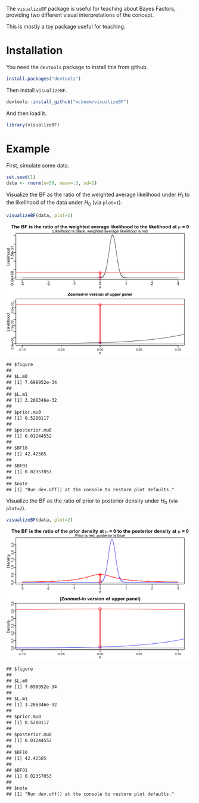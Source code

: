 The `visualizeBF` package is useful for teaching about Bayes Factors,
providing two different visual interpretations of the concept.

This is mostly a toy package useful for teaching.

Installation
============

You need the `devtools` package to install this from github.

``` r
install.packages("devtools")
```

Then install `visualizeBF`.

``` r
devtools::install_github("mcbeem/visualizeBF")
```

And then load it.

``` r
library(visualizeBF)
```

Example
=======

First, simulate some data.

``` r
set.seed(1)
data <- rnorm(n=50, mean=.3, sd=1)
```

Visualize the BF as the ratio of the weighted average likelihood under
*H*<sub>1</sub> to the likelihood of the data under *H*<sub>0</sub> (via
`plot=1`).

``` r
visualizeBF(data, plot=1)
```

![](readme_files/figure-markdown_github/unnamed-chunk-6-1.png)

    ## $figure
    ## 
    ## $L.m0
    ## [1] 7.698952e-34
    ## 
    ## $L.m1
    ## [1] 3.266346e-32
    ## 
    ## $prior.mu0
    ## [1] 0.5280117
    ## 
    ## $posterior.mu0
    ## [1] 0.01244552
    ## 
    ## $BF10
    ## [1] 42.42585
    ## 
    ## $BF01
    ## [1] 0.02357053
    ## 
    ## $note
    ## [1] "Run dev.off() at the console to restore plot defaults."

Visualize the BF as the ratio of prior to posterior density under
*H*<sub>0</sub> (via `plot=2`).

``` r
visualizeBF(data, plot=2)
```

![](readme_files/figure-markdown_github/unnamed-chunk-7-1.png)

    ## $figure
    ## 
    ## $L.m0
    ## [1] 7.698952e-34
    ## 
    ## $L.m1
    ## [1] 3.266346e-32
    ## 
    ## $prior.mu0
    ## [1] 0.5280117
    ## 
    ## $posterior.mu0
    ## [1] 0.01244552
    ## 
    ## $BF10
    ## [1] 42.42585
    ## 
    ## $BF01
    ## [1] 0.02357053
    ## 
    ## $note
    ## [1] "Run dev.off() at the console to restore plot defaults."
